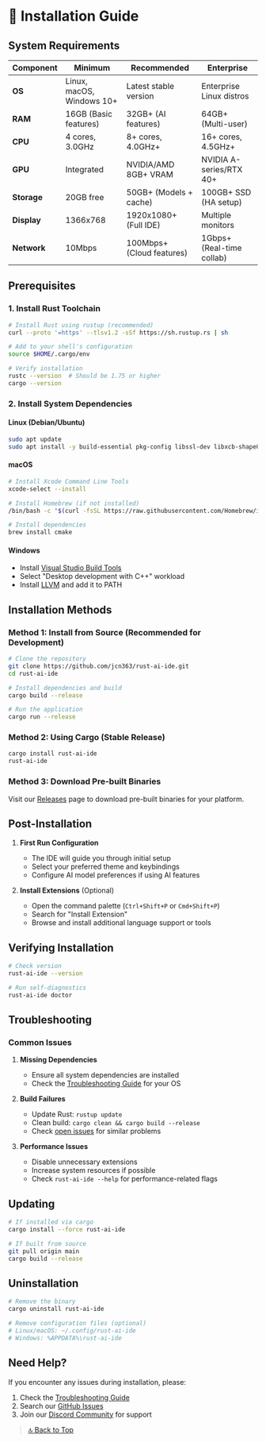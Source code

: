 # 🚀 Installation Guide

## System Requirements

| Component       | Minimum                  | Recommended               | Enterprise              |
|----------------|--------------------------|---------------------------|-------------------------|
| **OS**        | Linux, macOS, Windows 10+| Latest stable version     | Enterprise Linux distros|
| **RAM**       | 16GB (Basic features)   | 32GB+ (AI features)      | 64GB+ (Multi-user)     |
| **CPU**       | 4 cores, 3.0GHz         | 8+ cores, 4.0GHz+        | 16+ cores, 4.5GHz+     |
| **GPU**       | Integrated              | NVIDIA/AMD 8GB+ VRAM     | NVIDIA A-series/RTX 40+ |
| **Storage**   | 20GB free               | 50GB+ (Models + cache)   | 100GB+ SSD (HA setup)   |
| **Display**   | 1366x768                | 1920x1080+ (Full IDE)    | Multiple monitors       |
| **Network**   | 10Mbps                  | 100Mbps+ (Cloud features)| 1Gbps+ (Real-time collab)|

## Prerequisites

### 1. Install Rust Toolchain

```bash
# Install Rust using rustup (recommended)
curl --proto '=https' --tlsv1.2 -sSf https://sh.rustup.rs | sh

# Add to your shell's configuration
source $HOME/.cargo/env

# Verify installation
rustc --version  # Should be 1.75 or higher
cargo --version
```

### 2. Install System Dependencies

#### Linux (Debian/Ubuntu)

```bash
sudo apt update
sudo apt install -y build-essential pkg-config libssl-dev libxcb-shape0-dev libxcb-xfixes0-dev libxkbcommon-dev
```

#### macOS

```bash
# Install Xcode Command Line Tools
xcode-select --install

# Install Homebrew (if not installed)
/bin/bash -c "$(curl -fsSL https://raw.githubusercontent.com/Homebrew/install/HEAD/install.sh)"

# Install dependencies
brew install cmake
```

#### Windows

- Install [Visual Studio Build Tools](https://visualstudio.microsoft.com/visual-cpp-build-tools/)
- Select "Desktop development with C++" workload
- Install [LLVM](https://releases.llvm.org/download.html) and add it to PATH

## Installation Methods

### Method 1: Install from Source (Recommended for Development)

```bash
# Clone the repository
git clone https://github.com/jcn363/rust-ai-ide.git
cd rust-ai-ide

# Install dependencies and build
cargo build --release

# Run the application
cargo run --release
```

### Method 2: Using Cargo (Stable Release)

```bash
cargo install rust-ai-ide
rust-ai-ide
```

### Method 3: Download Pre-built Binaries

Visit our [Releases](https://github.com/jcn363/rust-ai-ide/releases) page to download pre-built binaries for your platform.

## Post-Installation

1. **First Run Configuration**
   - The IDE will guide you through initial setup
   - Select your preferred theme and keybindings
   - Configure AI model preferences if using AI features

2. **Install Extensions** (Optional)
   - Open the command palette (`Ctrl+Shift+P` or `Cmd+Shift+P`)
   - Search for "Install Extension"
   - Browse and install additional language support or tools

## Verifying Installation

```bash
# Check version
rust-ai-ide --version

# Run self-diagnostics
rust-ai-ide doctor
```

## Troubleshooting

### Common Issues

1. **Missing Dependencies**
   - Ensure all system dependencies are installed
   - Check the [Troubleshooting Guide](docs/troubleshooting-guide.md) for your OS

2. **Build Failures**
   - Update Rust: `rustup update`
   - Clean build: `cargo clean && cargo build --release`
   - Check [open issues](https://github.com/jcn363/rust-ai-ide/issues) for similar problems

3. **Performance Issues**
   - Disable unnecessary extensions
   - Increase system resources if possible
   - Check `rust-ai-ide --help` for performance-related flags

## Updating

```bash
# If installed via cargo
cargo install --force rust-ai-ide

# If built from source
git pull origin main
cargo build --release
```

## Uninstallation

```bash
# Remove the binary
cargo uninstall rust-ai-ide

# Remove configuration files (optional)
# Linux/macOS: ~/.config/rust-ai-ide
# Windows: %APPDATA%\rust-ai-ide
```

## Need Help?

If you encounter any issues during installation, please:

1. Check the [Troubleshooting Guide](docs/troubleshooting-guide.md)
2. Search our [GitHub Issues](https://github.com/jcn363/rust-ai-ide/issues)
3. Join our [Discord Community](https://discord.gg/rust-ai-ide) for support

> [🔝 Back to Top](#rust-ai-ide---installation-guide)
